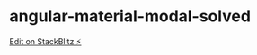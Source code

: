 # angular-material-modal-solved

[Edit on StackBlitz ⚡️](https://stackblitz.com/edit/angular-material-modal-demo-udg9gx)